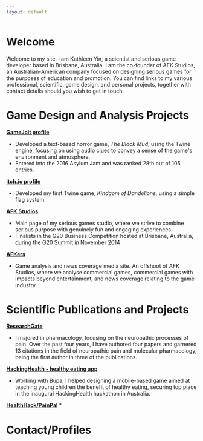 ```yaml
---
layout: default
---
```

# [](#header-1)Welcome
Welcome to my site. I am Kathleen Yin, a scientist and serious game developer based in Brisbane, Australia. I am the co-founder of AFK Studios, an Australian-American company focused on designing serious games for the purposes of education and promotion. You can find links to my various professional, scientific, game design, and personal projects, together with contact details should you wish to get in touch.


# [](#header-1)Game Design and Analysis Projects

**[GameJolt profile](http://gamejolt.com/@Brynhilde)**
*   Developed a text-based horror game, _The Black Mud_, using the Twine engine, focusing on using audio clues to convey a sense of the game's environment and atmosphere.
*   Entered into the 2016 Asylum Jam and was ranked 28th out of 105 entries.

**[itch.io profile](https://brynhilde.itch.io/)**
*   Developed my first Twine game, _Kindgom of Dandelions_, using a simple flag system.

**[AFK Studios](http://www.afk-studios.com/)**
*   Main page of my serious games studio, where we strive to combine serious purpose with genuinely fun and engaging experiences.
*   Finalists in the G20 Business Competition hosted at Brisbane, Australia, during the G20 Summit in November 2014

**[AFKers](http://afker.games)**
*   Game analysis and news coverage media site. An offshoot of AFK Studios, where we analyse commercial games, commercial games with impacts beyond entertainment, and news coverage relating to the game industry.


# [](#header-1)Scientific Publications and Projects

**[ResearchGate](https://www.researchgate.net/profile/Kathleen_Yin)**
*   I majored in pharmacology, focusing on the neuropathic processes of pain. Over the past four years, I have authored four papers and garnered 13 citations in the field of neuropathic pain and molecular pharmacology, being the first author in three of the publications.

**[HackingHealth - healthy eating app](https://www.hisa.org.au/blog/hacking-health-winners/)**
*   Working with Bupa, I helped designing a mobile-based game aimed at teaching young children the benefit of healthy eating, securing top place in the inaugural HackingHealth hackathon in Australia.

**[HealthHack/PainPal](https://www.uq.edu.au/news/article/2016/06/queensland-researchers-take-pain-out-of-pain-apps)**
*   


# [](#header-1)Contact/Profiles



